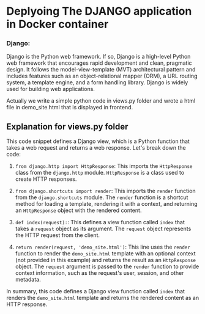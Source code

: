 # Deplyoing The DJANGO application in Docker container
### Django:
Django is the Python web framework. If so, Django is a high-level Python web framework that encourages rapid development and clean, pragmatic design. It follows the model-view-template (MVT) architectural pattern and includes features such as an object-relational mapper (ORM), a URL routing system, a template engine, and a form handling library. Django is widely used for building web applications.

 Actually we write a simple  python code in views.py folder and wrote a html file in demo_site.html that is displayed in frontend.
 ## Explanation for views.py folder

 This code snippet defines a Django view, which is a Python function that takes a web request and returns a web response. Let's break down the code:

1. `from django.http import HttpResponse`: This imports the `HttpResponse` class from the `django.http` module. `HttpResponse` is a class used to create HTTP responses.

2. `from django.shortcuts import render`: This imports the `render` function from the `django.shortcuts` module. The `render` function is a shortcut method for loading a template, rendering it with a context, and returning an `HttpResponse` object with the rendered content.

3. `def index(request):`: This defines a view function called `index` that takes a `request` object as its argument. The `request` object represents the HTTP request from the client.

4. `return render(request, 'demo_site.html')`: This line uses the `render` function to render the `demo_site.html` template with an optional context (not provided in this example) and returns the result as an `HttpResponse` object. The `request` argument is passed to the `render` function to provide context information, such as the request's user, session, and other metadata.

In summary, this code defines a Django view function called `index` that renders the `demo_site.html` template and returns the rendered content as an HTTP response.

